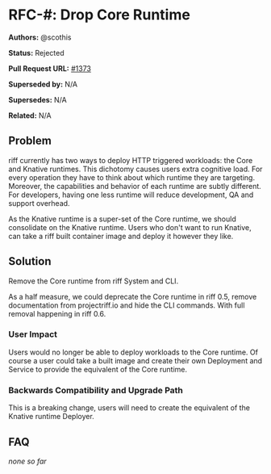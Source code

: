 # RFC-#: Drop Core Runtime

**Authors:** @scothis

**Status:** Rejected

**Pull Request URL:** [#1373](https://github.com/projectriff/riff/pull/1373)

**Superseded by:** N/A

**Supersedes:** N/A

**Related:** N/A

## Problem

riff currently has two ways to deploy HTTP triggered workloads: the Core and Knative runtimes. This dichotomy causes users extra cognitive load. For every operation they have to think about which runtime they are targeting. Moreover, the capabilities and behavior of each runtime are subtly different. For developers, having one less runtime will reduce development, QA and support overhead.

As the Knative runtime is a super-set of the Core runtime, we should consolidate on the Knative runtime. Users who don't want to run Knative, can take a riff built container image and deploy it however they like.

## Solution

Remove the Core runtime from riff System and CLI.

As a half measure, we could deprecate the Core runtime in riff 0.5, remove documentation from projectriff.io and hide the CLI commands. With full removal happening in riff 0.6.

### User Impact

Users would no longer be able to deploy workloads to the Core runtime. Of course a user could take a built image and create their own Deployment and Service to provide the equivalent of the Core runtime.

### Backwards Compatibility and Upgrade Path

This is a breaking change, users will need to create the equivalent of the Knative runtime Deployer.

## FAQ

*none so far*
